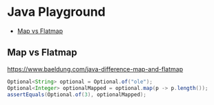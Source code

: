 <h1>Java Playground</h1>

<!-- TOC -->
  * [Map vs Flatmap](#map-vs-flatmap)
<!-- TOC -->


## Map vs Flatmap
https://www.baeldung.com/java-difference-map-and-flatmap

````java
Optional<String> optional = Optional.of("ole");
Optional<Integer> optionalMapped = optional.map(p -> p.length());
assertEquals(Optional.of(3), optionalMapped);
````
